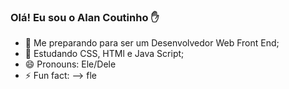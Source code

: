 ### Olá! Eu sou o Alan Coutinho ✋

- 🎯 Me preparando para ser um Desenvolvedor Web Front End;
- 🌱 Estudando CSS, HTMl e Java Script; 
- 😄 Pronouns:  Ele/Dele
- ⚡ Fun fact: 
-->
fle
